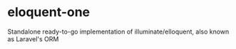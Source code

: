 # eloquent-one
Standalone ready-to-go implementation of illuminate/elloquent, also known as Laravel's ORM

